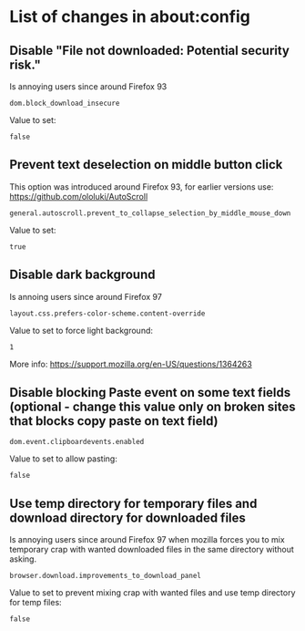 # List of changes in about:config

## Disable "File not downloaded: Potential security risk."
Is annoying users since around Firefox 93
```
dom.block_download_insecure
```
Value to set:
```
false
```

## Prevent text deselection on middle button click
This option was introduced around Firefox 93, for earlier versions use: https://github.com/ololuki/AutoScroll
```
general.autoscroll.prevent_to_collapse_selection_by_middle_mouse_down
```
Value to set:
```
true
```

## Disable dark background
Is annoing users since around Firefox 97
```
layout.css.prefers-color-scheme.content-override
```
Value to set to force light background:
```
1
```
More info: https://support.mozilla.org/en-US/questions/1364263

## Disable blocking Paste event on some text fields (optional - change this value only on broken sites that blocks copy paste on text field)
```
dom.event.clipboardevents.enabled
```
Value to set to allow pasting:
```
false
```

## Use temp directory for temporary files and download directory for downloaded files
Is annoying users since around Firefox 97 when mozilla forces you to mix temporary crap with wanted downloaded files in the same directory without asking.
```
browser.download.improvements_to_download_panel
```
Value to set to prevent mixing crap with wanted files and use temp directory for temp files:
```
false
```
